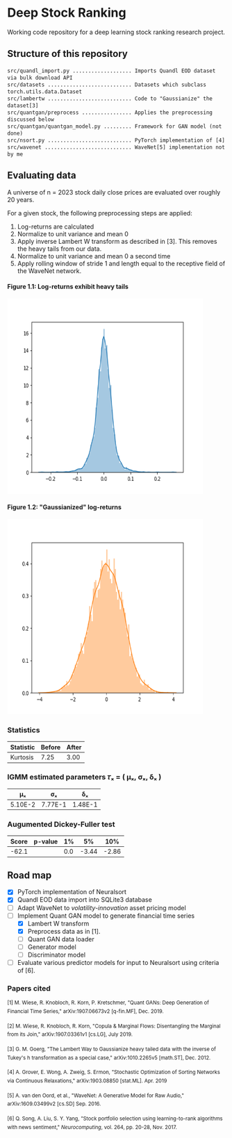 # Deep Stock Ranking

Working code repository for a deep learning stock ranking research project.

## Structure of this repository

```
src/quandl_import.py ................... Imports Quandl EOD dataset via bulk download API
src/datasets ........................... Datasets which subclass torch.utils.data.Dataset
src/lambertw ........................... Code to "Gaussianize" the dataset[3]
src/quantgan/preprocess ................ Applies the preprocessing discussed below
src/quantgan/quantgan_model.py ......... Framework for GAN model (not done)
src/nsort.py ........................... PyTorch implementation of [4]
src/wavenet ............................ WaveNet[5] implementation not by me
```



## Evaluating data

A universe of n = 2023 stock daily close prices are evaluated over roughly 20 years.

For a given stock, the following preprocessing steps are applied:

1. Log-returns are calculated
2. Normalize to unit variance and mean 0
3. Apply inverse Lambert W transform as described in [3]. This removes the heavy tails from our data.
4. Normalize to unit variance and mean 0 a second time
5. Apply rolling window of stride 1 and length equal to the receptive field of the WaveNet network.

#### Figure 1.1: Log-returns exhibit heavy tails

<img src="figures/figure1-1.png" width=450 height=450>

#### Figure 1.2: "Gaussianized" log-returns

<img src="figures/figure1-2.png" width=450 height=450>

### Statistics

| Statistic | Before    | After |
| --------- | ----------- | ----- |
| Kurtosis      | 7.25 | 3.00 |

### IGMM estimated parameters **𝜏ₓ** = ( μₓ, σₓ, δₓ )

|μₓ | σₓ | δₓ |
| --- | --- | --- |
| 5.10E-2 | 7.77E-1 | 1.48E-1 |

### Augumented Dickey-Fuller test

| Score | p-value | 1% | 5% | 10% |
| --- | --- | --- | --- | --- |
| -62.1 | |0.0 | -3.44 | -2.86 | -2.57 |

## Road map

- [x] PyTorch implementation of Neuralsort
- [x] Quandl EOD data import into SQLite3 database
- [ ] Adapt WaveNet to *volatility-innovation* asset pricing model 
- [ ] Implement Quant GAN model to generate financial time series
  - [x] Lambert W transform
  - [x] Preprocess data as in [1].
  - [ ] Quant GAN data loader
  - [ ] Generator model
  - [ ] Discriminator model
- [ ] Evaluate various predictor models for input to Neuralsort using criteria of [6].

### Papers cited

<sup>[1] M. Wiese, R. Knobloch, R. Korn, P. Kretschmer, "Quant GANs: Deep Generation of Financial Time Series," arXiv:1907.06673v2 [q-fin.MF], Dec. 2019.</sup>

<sup>[2] M. Wiese, R. Knobloch, R. Korn, "Copula & Marginal Flows: Disentangling the Marginal from its Join," arXiv:1907.03361v1 [cs.LG], July 2019.</sup>

<sup>[3] G. M. Goerg, "The Lambert Way to Gaussianize heavy tailed data with the inverse of Tukey's h transformation as a special case," arXiv:1010.2265v5 [math.ST], Dec. 2012.</sup>

<sup>[4] A. Grover, E. Wong, A. Zweig, S. Ermon, "Stochastic Optimization of Sorting Networks via Continuous Relaxations," arXiv:1903.08850 [stat.ML]. Apr. 2019</sup>

<sup>[5] A. van den  Oord, et al., "WaveNet: A Generative Model for Raw Audio," arXiv:1609.03499v2 [cs.SD] Sep. 2016.</sup>

<sup>[6] Q. Song, A. Liu, S. Y. Yang, "Stock portfolio selection using learning-to-rank algorithms with news sentiment," *Neurocomputing*, vol. 264, pp. 20-28, Nov. 2017.</sup>

